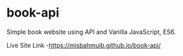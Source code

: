 # book-api
Simple book website using API and Vanilla JavaScript, ES6.

Live Site Link -https://misbahmuib.github.io/book-api/
